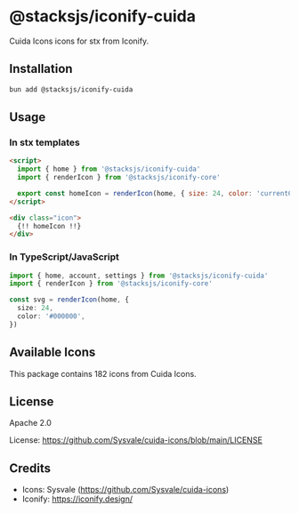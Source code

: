 # @stacksjs/iconify-cuida

Cuida Icons icons for stx from Iconify.

## Installation

```bash
bun add @stacksjs/iconify-cuida
```

## Usage

### In stx templates

```html
<script>
  import { home } from '@stacksjs/iconify-cuida'
  import { renderIcon } from '@stacksjs/iconify-core'

  export const homeIcon = renderIcon(home, { size: 24, color: 'currentColor' })
</script>

<div class="icon">
  {!! homeIcon !!}
</div>
```

### In TypeScript/JavaScript

```typescript
import { home, account, settings } from '@stacksjs/iconify-cuida'
import { renderIcon } from '@stacksjs/iconify-core'

const svg = renderIcon(home, {
  size: 24,
  color: '#000000',
})
```

## Available Icons

This package contains 182 icons from Cuida Icons.

## License

Apache 2.0

License: https://github.com/Sysvale/cuida-icons/blob/main/LICENSE

## Credits

- Icons: Sysvale (https://github.com/Sysvale/cuida-icons)
- Iconify: https://iconify.design/
